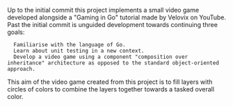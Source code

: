 Up to the initial commit this project implements a small video game developed alongside a "Gaming in Go" tutorial made by Velovix on YouTube.
Past the initial commit is unguided development towards continuing three goals:

      Familiarise with the language of Go.
      Learn about unit testing in a new context.
      Develop a video game using a component "composition over inheritance" architecture as opposed to the standard object-oriented approach.
  
This aim of the video game created from this project is to fill layers with circles of colors to combine the layers together towards a tasked overall color.
